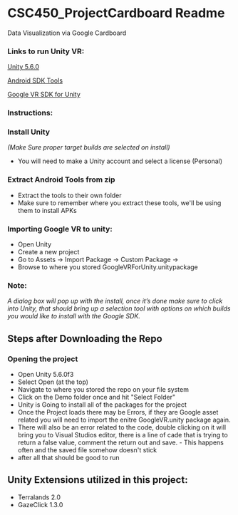 # CSC450_ProjectCardboard Readme
Data Visualization via Google Cardboard

### Links to run Unity VR:

[Unity 5.6.0](https://store.unity.com/download/thank-you?thank-you=personal&os=win&nid=237)

[Android SDK Tools](https://dl.google.com/android/repository/tools_r25.2.3-windows.zip)

[Google VR SDK for Unity](https://github.com/googlevr/gvr-unity-sdk/raw/master/GoogleVRForUnity.unitypackage)


### Instructions:

### Install Unity 
  *(Make Sure proper target builds are selected on install)*
   * You will need to make a Unity account and select a license (Personal)

### Extract Android Tools from zip
   * Extract the tools to their own folder
   * Make sure to remember where you extract these tools, we'll be using them to install APKs

### Importing Google VR to unity:
   * Open Unity
   * Create a new project
   * Go to Assets -> Import Package -> Custom Package -> 
   * Browse to where you stored GoogleVRForUnity.unitypackage
   
### Note:
*A dialog box will pop up with the install, once it’s done make sure to click into Unity, that should bring up a selection tool with options on which builds you would like to install with the Google SDK.*

## Steps after Downloading the Repo

### Opening the project
 * Open Unity 5.6.0f3
 * Select Open (at the top)
 * Navigate to where you stored the repo on your file system
 * Click on the Demo folder once and hit "Select Folder"
 * Unity is Going to install all of the packages for the project
 * Once the Project loads there may be Errors, if they are Google asset related you will need to import the enitre GoogleVR.unity package again. 
 * There will also be an error related to the code, double clicking on it will bring you to Visual Studios editor, there is a line of cade that is trying to return a false value, comment the return out and save. - This happens often and the saved file somehow doesn't stick
 * after all that should be good to run
 
## Unity Extensions utilized in this project:
 * Terralands 2.0
 * GazeClick 1.3.0
